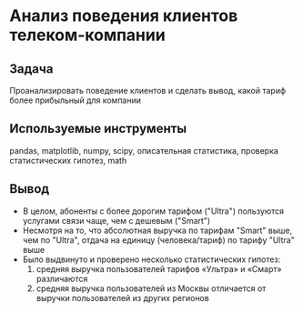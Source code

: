 # Анализ поведения клиентов телеком-компании
## Задача
Проанализировать поведение клиентов и сделать вывод, какой тариф более прибыльный для компании
## Используемые инструменты
pandas, matplotlib, numpy, scipy, описательная статистика, проверка статистических гипотез, math
## Вывод
* В целом, абоненты с более дорогим тарифом ("Ultra") пользуются услугами связи чаще, чем с дешевым ("Smart")
* Несмотря на то, что абсолютная выручка по тарифам "Smart" выше, чем по "Ultra", отдача на единицу (человека/тариф) по тарифу "Ultra" выше
* Было выдвинуто и проверено несколько статистических гипотез: 
  1) средняя выручка пользователей тарифов «Ультра» и «Смарт» различаются
  2) средняя выручка пользователей из Москвы отличается от выручки пользователей из других регионов

